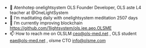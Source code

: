- 👋 Atenhotep 
 onelightsystem OLS Founder Developer, OLS aste L4 teacher at @OneLightSystem
- 👀 I’m maditating daily with onelightsystem meditation 2507 days
- 🌱 I’m currently improving blockchain https://github.com/1lightsystem/ols.iee.aeo.OLSME
- 📫 How to reach me on OLSLM ceo@ols-med.net ,   OLS student eae@ols-med.net , olsme CTO info@olsme.com
<!---
OneLightSystem/OneLightSystem
--->
